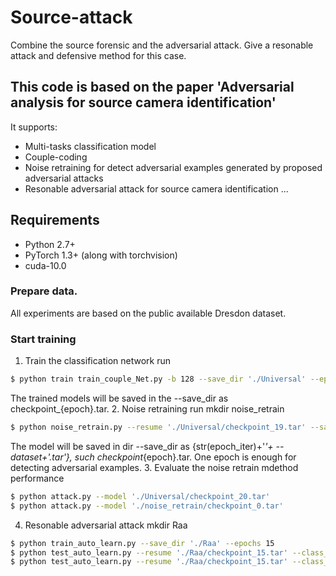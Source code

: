 # Source-attack
Combine the source forensic and the adversarial attack. Give a resonable attack and defensive method for this case.
## This code is based on the paper 'Adversarial analysis for source camera identification'

It supports:
- Multi-tasks classification model
- Couple-coding
- Noise retraining for detect adversarial examples generated by proposed adversarial attacks
- Resonable adversarial attack for source camera identification
...

## Requirements
- Python 2.7+
- PyTorch 1.3+ (along with torchvision)
- cuda-10.0

### Prepare data.

All experiments are based on the public available Dresdon dataset.

### Start training

1. Train the classification network
run
```bash
$ python train train_couple_Net.py -b 128 --save_dir './Universal' --epochs 21
```
The trained models will be saved in the --save_dir as checkpoint_{epoch}.tar.
2. Noise retraining
run
mkdir noise_retrain
```bash
$ python noise_retrain.py --resume './Universal/checkpoint_19.tar' --save_dir './noise_retrain'
```
The model will be saved in dir --save_dir as {str(epoch_iter)+'_'+ --dataset+'.tar'}, such checkpoint_{epoch}.tar.
One epoch is enough for detecting adversarial examples.
3. Evaluate the noise retrain mdethod performance
```bash
$ python attack.py --model './Universal/checkpoint_20.tar'
$ python attack.py --model './noise_retrain/checkpoint_0.tar'
```
4. Resonable adversarial attack
mkdir Raa
```bash
$ python train_auto_learn.py --save_dir './Raa' --epochs 15
$ python test_auto_learn.py --resume './Raa/checkpoint_15.tar' --class_net_path './Universal/checkpoint_19.tar'
$ python test_auto_learn.py --resume './Raa/checkpoint_15.tar' --class_net_path './noise_retrain/checkpoint_0.tar'
```

